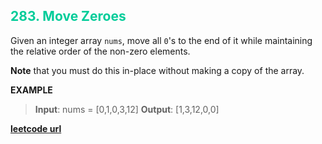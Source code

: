<h2 style="color:#0C9;">283. Move Zeroes</h2>

Given an integer array `nums`, move all `0`'s to the end of it while maintaining the relative order of the non-zero elements.

**Note** that you must do this in-place without making a copy of the array.

**EXAMPLE**
>**Input**: nums = [0,1,0,3,12]
**Output**: [1,3,12,0,0]

**[leetcode url](https://leetcode.com/problems/move-zeroes/description/)**
